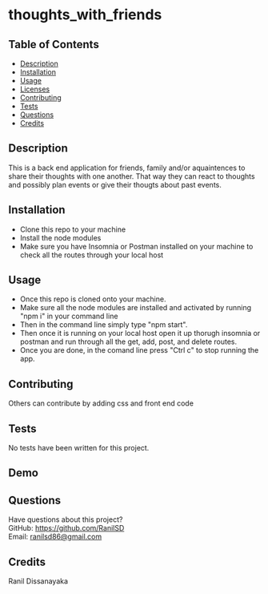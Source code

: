 # thoughts_with_friends

## Table of Contents

- [Description](#description)
- [Installation](#installation)
- [Usage](#usage)
- [Licenses](#licenses)
- [Contributing](#contributing)
- [Tests](#tests)
- [Questions](#questions)
- [Credits](#credits)

## Description

This is a back end application for friends, family and/or aquaintences to share their thoughts with one another. That way they can react to thoughts and possibly plan events or give their thougts about past events.

## Installation

- Clone this repo to your machine
- Install the node modules
- Make sure you have Insomnia or Postman installed on your machine to check all the routes through your local host

## Usage

- Once this repo is cloned onto your machine.
- Make sure all the node modules are installed and activated by running "npm i" in your command line
- Then in the command line simply type "npm start".
- Then once it is running on your local host open it up thorugh insomnia or postman and run through all the get, add, post, and delete routes.
- Once you are done, in the comand line press "Ctrl c" to stop running the app.

## Contributing

Others can contribute by adding css and front end code

## Tests

No tests have been written for this project.

## Demo

## Questions

Have questions about this project?  
 GitHub: https://github.com/RanilSD  
 Email: ranilsd86@gmail.com

## Credits

Ranil Dissanayaka
